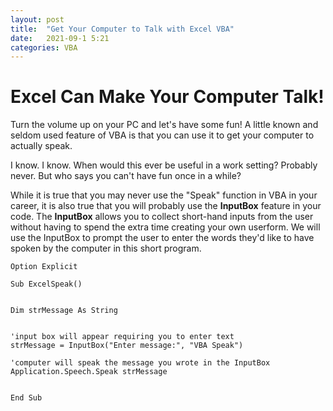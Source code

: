 ```yaml
---
layout: post
title:  "Get Your Computer to Talk with Excel VBA"
date:   2021-09-1 5:21
categories: VBA
---
```


# Excel Can Make Your Computer Talk!


Turn the volume up on your PC and let's have some fun!  A little known and seldom used feature of VBA is that you can use it to get your computer to actually speak.  

I know.  I know.  When would this ever be useful in a work setting?  Probably never.  But who says you can't have fun once in a while? 

While it is true that you may never use the "Speak" function in VBA in your career, it is also true that you will probably use the **InputBox** feature in your code.  The **InputBox** allows you to collect short-hand inputs from the user without having to spend the extra time creating your own userform.  We will use the InputBox to prompt the user to enter the words they'd like to have spoken by the computer in this short program. 


```VBA
Option Explicit

Sub ExcelSpeak()


Dim strMessage As String


'input box will appear requiring you to enter text
strMessage = InputBox("Enter message:", "VBA Speak")

'computer will speak the message you wrote in the InputBox
Application.Speech.Speak strMessage


End Sub
``` 


